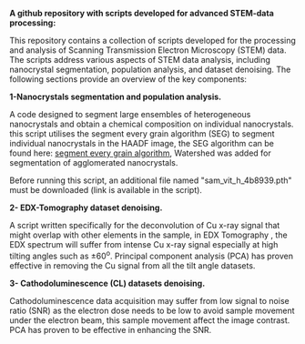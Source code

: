 **A github repository with scripts developed for advanced STEM-data processing:**

This repository contains a collection of scripts developed for the processing and analysis of Scanning Transmission Electron Microscopy (STEM) data. The scripts address various aspects of STEM data analysis, including nanocrystal segmentation, population analysis, and dataset denoising. The following sections provide an overview of the key components:

**1-Nanocrystals segmentation and population analysis.**

A code designed to segment large ensembles of heterogeneous nanocrystals and obtain a chemical composition on individual nanocrystals. this script utilises the segment every grain algorithm (SEG) to segment individual nanocrystals in the HAADF image, the SEG algorithm can be found here: [segment every grain algorithm](https://github.com/zsylvester/segmenteverygrain), Watershed was added for segmentation of agglomerated nanocrystals.

Before running this script, an additional file named "sam_vit_h_4b8939.pth" must be downloaded (link is available in the script).


**2- EDX-Tomography dataset denoising.**

A script written specifically for the deconvolution of Cu x-ray signal that might overlap with other elements in the sample, in EDX Tomography , the EDX spectrum will suffer from intense Cu x-ray signal especially at high tilting angles such as ±60<sup>o</sup>. Principal component analysis (PCA) has proven effective in removing the Cu signal from all the tilt angle datasets. 

**3- Cathodoluminescence (CL) datasets denoising.**

Cathodoluminescence data acquisition may suffer from low signal to noise ratio (SNR) as the electron dose needs to be low to avoid sample movement under the electron beam, this sample movement affect the image contrast. PCA has proven to be effective in enhancing the SNR.
